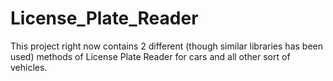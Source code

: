 # License_Plate_Reader
This project right now contains 2 different (though similar libraries has been used) methods of License Plate Reader for cars and all other sort of vehicles.
